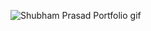 ![Shubham Prasad Portfolio gif](https://github.com/shuvbhamm/portfolio-website/assets/108618796/4d078381-67c9-441b-b275-f9e5e5996c22)
